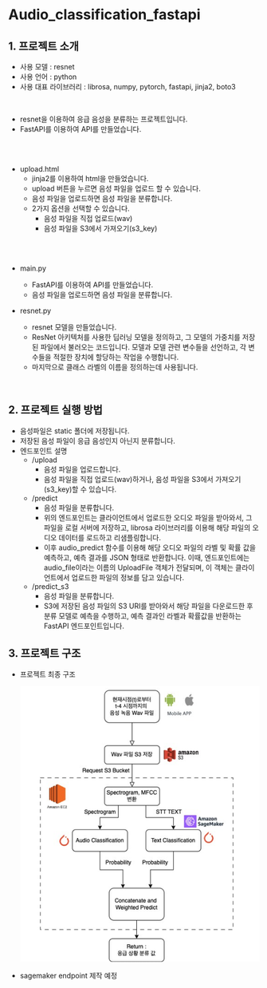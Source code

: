# Audio_classification_fastapi

## 1. 프로젝트 소개

- 사용 모델 : resnet
- 사용 언어 : python
- 사용 대표 라이브러리 : librosa, numpy, pytorch, fastapi, jinja2, boto3

<br>

- resnet을 이용하여 응급 음성을 분류하는 프로젝트입니다. <br>
- FastAPI를 이용하여 API를 만들었습니다.

<br>
<br>

- upload.html
  - jinja2를 이용하여 html을 만들었습니다.<br>
  - upload 버튼을 누르면 음성 파일을 업로드 할 수 있습니다.
  - 음성 파일을 업로드하면 음성 파일을 분류합니다.<br>
  - 2가지 옵션을 선택할 수 있습니다.<br>
    - 음성 파일을 직접 업로드(wav)
    - 음성 파일을 S3에서 가져오기(s3_key)

<br>
<br>
    
- main.py
  - FastAPI를 이용하여 API를 만들었습니다.<br>
  - 음성 파일을 업로드하면 음성 파일을 분류합니다.<br>

- resnet.py
  - resnet 모델을 만들었습니다.<br>
  - ResNet 아키텍처를 사용한 딥러닝 모델을 정의하고, 그 모델의 가중치를 저장된 파일에서 불러오는 코드입니다. 모델과 모델 관련 변수들을 선언하고, 각 변수들을 적절한 장치에 할당하는 작업을 수행합니다. 
  - 마지막으로 클래스 라벨의 이름을 정의하는데 사용됩니다.

<br>

## 2. 프로젝트 실행 방법

- 음성파일은 static 폴더에 저장됩니다.<br>
- 저장된 음성 파일이 응급 음성인지 아닌지 분류합니다.
- 엔드포인트 설명
  - /upload
    - 음성 파일을 업로드합니다.
    - 음성 파일을 직접 업로드(wav)하거나, 음성 파일을 S3에서 가져오기(s3_key)할 수 있습니다.
  - /predict
    - 음성 파일을 분류합니다.
    - 위의 엔드포인트는 클라이언트에서 업로드한 오디오 파일을 받아와서, 그 파일을 로컬 서버에 저장하고, librosa 라이브러리를 이용해 해당 파일의 오디오 데이터를 로드하고 리샘플링합니다. 
    - 이후 audio_predict 함수를 이용해 해당 오디오 파일의 라벨 및 확률 값을 예측하고, 예측 결과를 JSON 형태로 반환합니다. 이때, 엔드포인트에는 audio_file이라는 이름의 UploadFile 객체가 전달되며, 이 객체는 클라이언트에서 업로드한 파일의 정보를 담고 있습니다.
  - /predict_s3
    - 음성 파일을 분류합니다.
    - S3에 저장된 음성 파일의 S3 URI를 받아와서 해당 파일을 다운로드한 후 분류 모델로 예측을 수행하고, 예측 결과인 라벨과 확률값을 반환하는 FastAPI 엔드포인트입니다.

## 3. 프로젝트 구조

- 프로젝트 최종 구조
  
    ![architectures](test_data/아키텍처.png "architectures")

- sagemaker endpoint 제작 예정